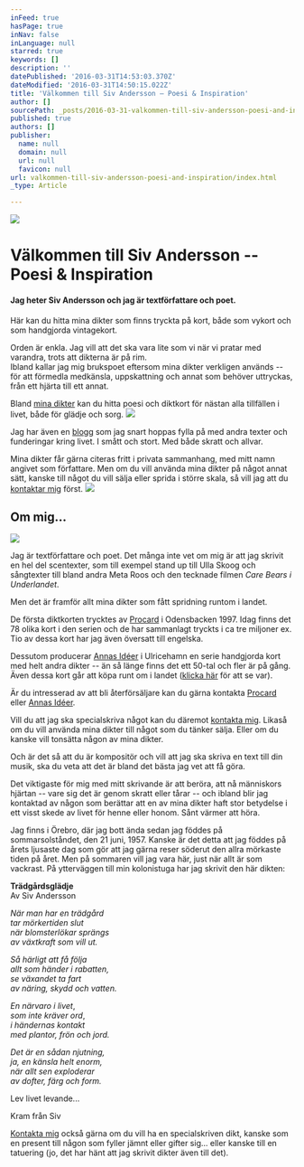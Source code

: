 ```yaml
---
inFeed: true
hasPage: true
inNav: false
inLanguage: null
starred: true
keywords: []
description: ''
datePublished: '2016-03-31T14:53:03.370Z'
dateModified: '2016-03-31T14:50:15.022Z'
title: 'Välkommen till Siv Andersson – Poesi & Inspiration'
author: []
sourcePath: _posts/2016-03-31-valkommen-till-siv-andersson-poesi-and-inspiration.md
published: true
authors: []
publisher:
  name: null
  domain: null
  url: null
  favicon: null
url: valkommen-till-siv-andersson-poesi-and-inspiration/index.html
_type: Article

---
```

![](https://the-grid-user-content.s3-us-west-2.amazonaws.com/0399b52f-f559-4681-98f7-53f0efbd514b.jpg)

# Välkommen till Siv Andersson -- Poesi & Inspiration

#### Jag heter Siv Andersson och jag är textförfattare och poet.
Här kan du hitta mina dikter som finns tryckta på kort, både som vykort och som handgjorda vintagekort.

Orden är enkla. Jag vill att det ska vara lite som vi när vi pratar med varandra, trots att dikterna är på rim.  
Ibland kallar jag mig brukspoet eftersom mina dikter verkligen används -- för att förmedla medkänsla, uppskattning och annat som behöver uttryckas, från ett hjärta till ett annat.

Bland [mina dikter][0] kan du hitta poesi och diktkort för nästan alla tillfällen i livet, både för glädje och sorg.
![](https://the-grid-user-content.s3-us-west-2.amazonaws.com/cb5d1e2e-cb5c-47cc-ba89-eb79c17368f5.jpg)

Jag har även en [blogg][1] som jag snart hoppas fylla på med andra texter och funderingar kring livet. I smått och stort. Med både skratt och allvar.

Mina dikter får gärna citeras fritt i privata sammanhang, med mitt namn angivet som författare. Men om du vill använda mina dikter på något annat sätt, kanske till något du vill sälja eller sprida i större skala, så vill jag att du [kontaktar mig][2] först.
![](https://the-grid-user-content.s3-us-west-2.amazonaws.com/7dccb50c-4233-4934-b439-22f4211b5a60.jpg)

## Om mig...
![](https://s3-us-west-2.amazonaws.com/the-grid-img/p/d0d13abee847f26f3412d55fe4c8c90c1ea6d933.jpg)

Jag är textförfattare och poet. Det många inte vet om mig är att jag skrivit en hel del scentexter, som till exempel stand up till Ulla Skoog och sångtexter till bland andra Meta Roos och den tecknade filmen _Care Bears i Underlandet_.

Men det är framför allt mina dikter som fått spridning runtom i landet.

De första diktkorten trycktes av [Procard][3] i Odensbacken 1997\. Idag finns det 78 olika kort i den serien och de har sammanlagt tryckts i ca tre miljoner ex. Tio av dessa kort har jag även översatt till engelska.

Dessutom producerar [Annas Idéer][4] i Ulricehamn en serie handgjorda kort med helt andra dikter -- än så länge finns det ett 50-tal och fler är på gång. Även dessa kort går att köpa runt om i landet ([klicka här][5] för att se var).

Är du intresserad av att bli återförsäljare kan du gärna kontakta [Procard][3] eller [Annas Idéer][6].

Vill du att jag ska specialskriva något kan du däremot [kontakta mig][7]. Likaså om du vill använda mina dikter till något som du tänker sälja. Eller om du kanske vill tonsätta någon av mina dikter.

Och är det så att du är kompositör och vill att jag ska skriva en text till din musik, ska du veta att det är bland det bästa jag vet att få göra.

Det viktigaste för mig med mitt skrivande är att beröra, att nå människors hjärtan -- vare sig det är genom skratt eller tårar -- och ibland blir jag kontaktad av någon som berättar att en av mina dikter haft stor betydelse i ett visst skede av livet för henne eller honom. Sånt värmer att höra.

Jag finns i Örebro, där jag bott ända sedan jag föddes på sommarsolståndet, den 21 juni, 1957\. Kanske är det detta att jag föddes på årets ljusaste dag som gör att jag gärna reser söderut den allra mörkaste tiden på året. Men på sommaren vill jag vara här, just när allt är som vackrast. På ytterväggen till min kolonistuga har jag skrivit den här dikten:

**Trädgårdsglädje**  
Av Siv Andersson

_När man har en trädgård_  
_tar mörkertiden slut_  
_när blomsterlökar sprängs_  
_av växtkraft som vill ut._

_Så härligt att få följa_  
_allt som händer i rabatten,_  
_se växandet ta fart_  
_av näring, skydd och vatten._

_En närvaro i livet_,  
_som inte kräver ord_,  
_i händernas kontakt_  
_med plantor, frön och jord._

_Det är en sådan njutning,_  
_ja, en känsla helt enorm,_  
_när allt sen exploderar_  
_av dofter, färg och form._

Lev livet levande...

Kram från Siv

[Kontakta mig][7] också gärna om du vill ha en specialskriven dikt, kanske som en present till någon som fyller jämnt eller gifter sig... eller kanske till en tatuering (jo, det har hänt att jag skrivit dikter även till det).

[0]: http://sivandersson.com/diktkort/ "Diktkort"
[1]: http://sivandersson.com/blogg/ "Blogg"
[2]: http://sivandersson.com/kontakt/ "Kontakt"
[3]: http://kortbutiken.nu/index.php?p=browse&main=A6%20DIKTKORT "Tryckta diktkort"
[4]: http://www.annasideer.se/Diktkort.htm "Handgjorda diktkort"
[5]: http://www.annasideer.se/aterforsaljare.htm "Annas Idéer, återförsäljare"
[6]: http://annasideer.se/Diktkort.htm "Annas Idéer"
[7]: http://sivandersson.com/kontakt/ "Kontakta mig"